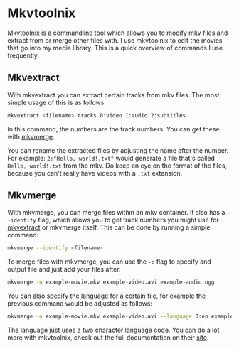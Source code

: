 # Mkvtoolnix

Mkvtoolnix is a commandline tool which allows you to modify mkv files and extract from or merge other files with. I use mkvtoolnix to edit the movies that go into my media library. This is a quick overview of commands I use frequently.

## Mkvextract

With mkvextract you can extract certain tracks from mkv files. The most simple usage of this is as follows:

```bash
mkvextract <filename> tracks 0:video 1:audio 2:subtitles
```

In this command, the numbers are the track numbers. You can get these with [mkvmerge](/wiki/command-line/mkvtoolnix/#mkvmerge). 

You can rename the extracted files by adjusting the name after the number. For example: `2:"Hello, world!.txt"` would generate a file that's called `Hello, world!.txt` from the mkv. Do keep an eye on the format of the files, because you can't really have videos with a `.txt` extension.

## Mkvmerge

With mkvmerge, you can merge files within an mkv container. It also has a `--identify` flag, which allows you to get track numbers you might use for [mkvextract](/wiki/command-line/mkvtoolnix/#mkvextract) or mkvmerge itself. This can be done by running a simple command:

```bash
mkvmerge --identify <filename>
```

To merge files with mkvmerge, you can use the `-o` flag to specify and output file and just add your files after.

```bash
mkvmerge -o example-movie.mkv example-video.avi example-audio.ogg
```

You can also specify the language for a certain file, for example the previous command would be adjusted as follows:

```bash
mkvmerge -o example-movie.mkv example-video.avi --language 0:en example-audio.ogg
```

The language just uses a two character language code. You can do a lot more with mkvtoolnix, check out the full documentation on their [site](https://mkvtoolnix.download/docs.html).
